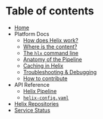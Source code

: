 <!--
/*
* Copyright 2018 Adobe. All rights reserved.
* This file is licensed to you under the Apache License, Version 2.0 (the "License");
* you may not use this file except in compliance with the License. You may obtain a copy
* of the License at http://www.apache.org/licenses/LICENSE-2.0
*
* Unless required by applicable law or agreed to in writing, software distributed under
* the License is distributed on an "AS IS" BASIS, WITHOUT WARRANTIES OR REPRESENTATIONS
* OF ANY KIND, either express or implied. See the License for the specific language
* governing permissions and limitations under the License.
*/
-->

# Table of contents

* [Home](/index.md)
* Platform Docs
  * [How does Helix work?](/doc/getting-started/how-helix-works.md)
  * [Where is the content?](/doc/getting-started/content.md)
  * [The `hlx` command line](/client/README.md)
  * [Anatomy of the Pipeline](/pipeline/README.md)
  * [Caching in Helix](/doc/general/shared-caching.md)
  * [Troubleshooting & Debugging](/doc/general/troubleshooting.md)
  * [How to contribute](/doc/general/contributing.md)
* API Reference
  * [Helix Pipeline](https://github.com/adobe/helix-pipeline/tree/master/docs)
  * [`helix-config.yaml`](https://github.com/adobe/helix-shared/tree/master/docs)
* [Helix Repositories](https://github.com/search?p=1&q=topic%3Ahelix+org%3Aadobe&type=Repositories)
* [Service Status](https://status.project-helix.io/)
